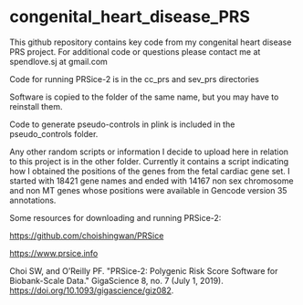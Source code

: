 # congenital_heart_disease_PRS

This github repository contains key code from my congenital heart disease PRS project.  For additional code or questions please contact me at spendlove.sj at gmail.com

Code for running PRSice-2 is in the cc_prs and sev_prs directories

Software is copied to the folder of the same name, but you may have to reinstall them.

Code to generate pseudo-controls in plink is included in the pseudo_controls folder.

Any other random scripts or information I decide to upload here in relation to this project is in the other folder. Currently it contains a script indicating how I obtained the positions of the genes from the  fetal cardiac gene set. I started with 18421 gene names and ended with 14167 non sex chromosome and non MT genes whose positions were available in Gencode version 35 annotations.


Some resources for downloading and running PRSice-2: 

https://github.com/choishingwan/PRSice

https://www.prsice.info

Choi SW, and O’Reilly PF. "PRSice-2: Polygenic Risk Score Software for Biobank-Scale Data." GigaScience 8, no. 7 (July 1, 2019). https://doi.org/10.1093/gigascience/giz082.
